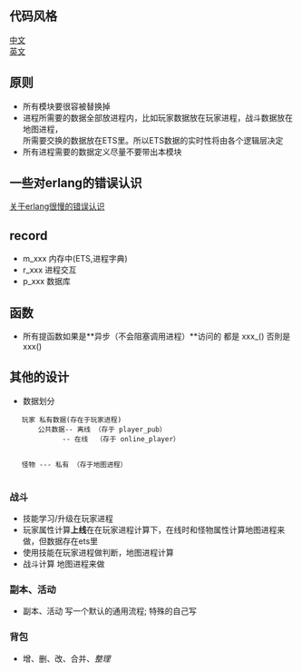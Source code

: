 
## 代码风格
 [中文](https://github.com/feng19/erlang_guidelines)  
 [英文](https://github.com/inaka/erlang_guidelines) 
   
## 原则
* 所有模块要很容被替换掉
* 进程所需要的数据全部放进程内，比如玩家数据放在玩家进程，战斗数据放在地图进程，  
  所需要交换的数据放在ETS里。所以ETS数据的实时性将由各个逻辑层决定
* 所有进程需要的数据定义尽量不要带出本模块

## 一些对erlang的错误认识
[关于erlang很慢的错误认识](http://jlouisramblings.blogspot.com/2013/07/problematic-traits-in-erlang.html)

## record
* m_xxx  内存中(ETS,进程字典)
* r_xxx  进程交互
* p_xxx  数据库

## 函数
* 所有提函数如果是**异步（不会阻塞调用进程）**访问的 都是 xxx_() 否則是 xxx()

 
## 其他的设计
* 数据划分
```
   玩家 私有数据(存在于玩家进程)
       公共数据-- 离线 （存于 player_pub）
             -- 在线  （存于 online_player）


   怪物 --- 私有 （存于地图进程）


```

### 战斗
* 技能学习/升级在玩家进程 
* 玩家属性计算**上线**在在玩家进程计算下，在线时和怪物属性计算地图进程来做，但数据存在ets里
* 使用技能在玩家进程做判断，地图进程计算
* 战斗计算 地图进程来做
    
### 副本、活动 
* 副本、活动 写一个默认的通用流程; 特殊的自己写
### 背包  
* 增、删、改、合并、*整理*
  
 

  
  
  
  